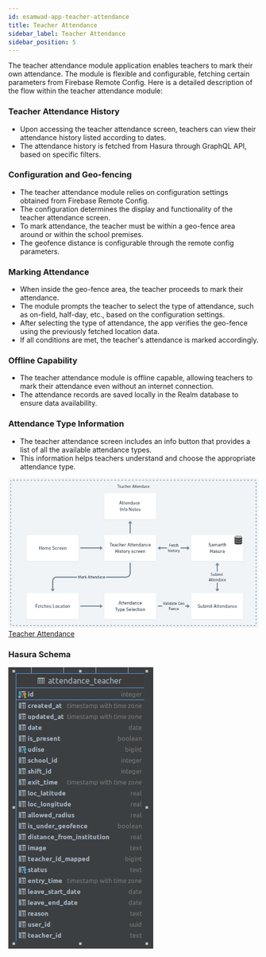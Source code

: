 ```yaml
---
id: esamwad-app-teacher-attendance
title: Teacher Attendance
sidebar_label: Teacher Attendance
sidebar_position: 5
---
```


The teacher attendance module application enables teachers to mark their own attendance. The module is flexible and configurable, fetching certain parameters from Firebase Remote Config. Here is a detailed description of the flow within the teacher attendance module:


### Teacher Attendance History
- Upon accessing the teacher attendance screen, teachers can view their attendance history listed according to dates.
- The attendance history is fetched from Hasura through GraphQL API, based on specific filters.
### Configuration and Geo-fencing
- The teacher attendance module relies on configuration settings obtained from Firebase Remote Config.
- The configuration determines the display and functionality of the teacher attendance screen.
- To mark attendance, the teacher must be within a geo-fence area around or within the school premises.
- The geofence distance is configurable through the remote config parameters.
### Marking Attendance
- When inside the geo-fence area, the teacher proceeds to mark their attendance.
- The module prompts the teacher to select the type of attendance, such as on-field, half-day, etc., based on the configuration settings.
- After selecting the type of attendance, the app verifies the geo-fence using the previously fetched location data.
- If all conditions are met, the teacher's attendance is marked accordingly.
### Offline Capability
- The teacher attendance module is offline capable, allowing teachers to mark their attendance even without an internet connection.
- The attendance records are saved locally in the Realm database to ensure data availability.
### Attendance Type Information
- The teacher attendance screen includes an info button that provides a list of all the available attendance types.
- This information helps teachers understand and choose the appropriate attendance type.




![Teacher Attendance](/static/img/esamwad/teacher_attendace.png)
[Teacher Attendance](https://whimsical.com/teacher-attendace-zeJuoRbxnbJESfMBFWs5T)


### Hasura Schema
![Teacher Attendance Schema](/static/img/esamwad/teacher_attendace_schema.png)



